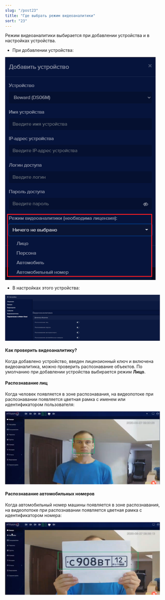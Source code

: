```yaml
---
slug: "/post23"
title: "Где выбрать режим видеоаналитики"
sort: "23"
---
```


Режим видеоаналитики выбирается при добавлении устройства и в настройках устройства.

- При добавлении устройства:

![](images/Добавление.png)

- В настройках этого устройства:

![](images/Видеоаналитика.png)

#### Как проверить видеоаналитику?

Когда добавлено устройство, введен лицензионный ключ и включена видеоаналитика, можно проверить распознавание объектов. По умолчанию при добавлении устройства выбирается режим **Лицо**.

#### Распознавание лиц

Когда человек появляется в зоне распознавания, на видеопотоке при распознавании появляется цветная рамка с именем или идентификатором пользователя:

![](images/Aspose.Words.374291bc-21e0-4dc1-8208-7b6db552d3f3.141.png)

#### Распознавание автомобильных номеров

Когда автомобильный номер машины появляется в зоне распознавания, на видеопотоке при распознавании появляется цветная рамка с идентификатором номера:

![](images/Aspose.Words.374291bc-21e0-4dc1-8208-7b6db552d3f3.142.png)

